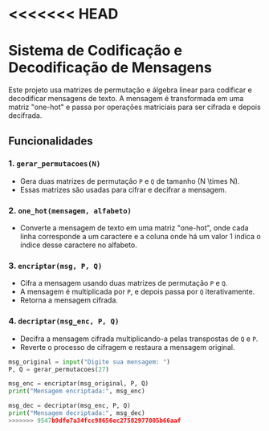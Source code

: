 <<<<<<< HEAD
=======
# Sistema de Codificação e Decodificação de Mensagens

Este projeto usa matrizes de permutação e álgebra linear para codificar e decodificar mensagens de texto. A mensagem é transformada em uma matriz "one-hot" e passa por operações matriciais para ser cifrada e depois decifrada.

## Funcionalidades

### 1. `gerar_permutacoes(N)`

- Gera duas matrizes de permutação `P` e `Q` de tamanho \(N \times N\).
- Essas matrizes são usadas para cifrar e decifrar a mensagem.
  
### 2. `one_hot(mensagem, alfabeto)`

- Converte a mensagem de texto em uma matriz "one-hot", onde cada linha corresponde a um caractere e a coluna onde há um valor 1 indica o índice desse caractere no alfabeto.

### 3. `encriptar(msg, P, Q)`

- Cifra a mensagem usando duas matrizes de permutação `P` e `Q`.
- A mensagem é multiplicada por `P`, e depois passa por `Q` iterativamente.
- Retorna a mensagem cifrada.

### 4. `decriptar(msg_enc, P, Q)`

- Decifra a mensagem cifrada multiplicando-a pelas transpostas de `Q` e `P`.
- Reverte o processo de cifragem e restaura a mensagem original.


```python
msg_original = input("Digite sua mensagem: ")
P, Q = gerar_permutacoes(27)

msg_enc = encriptar(msg_original, P, Q)
print("Mensagem encriptada:", msg_enc)

msg_dec = decriptar(msg_enc, P, Q)
print("Mensagem decriptada:", msg_dec)
>>>>>>> 9547b9dfe7a34fcc98656ec27582977005b66aaf
